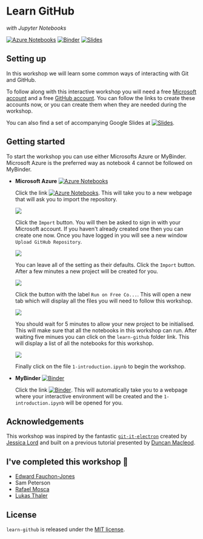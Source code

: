 # Learn GitHub
*with Jupyter Notebooks*

[![Azure Notebooks](https://notebooks.azure.com/launch.png)][azure]
[![Binder](https://mybinder.org/badge.svg)][binder]
[![Slides](https://img.shields.io/badge/slides-learn--github-yellow.svg)][slides]

## Setting up

In this workshop we will learn some common ways of interacting with Git and
GitHub.

To follow along with this interactive workshop you will need a free
[Microsoft account](https://account.microsoft.com/account) and a free
[GitHub account](https://github.com/join). You can follow the links to create
these accounts now, or you can create them when they are needed during the
workshop.

You can also find a set of accompanying Google Slides at
[![Slides](https://img.shields.io/badge/slides-learn--github-yellow.svg)][slides].

## Getting started

To start the workshop you can use either Microsofts Azure or MyBinder.
Microsoft Azure is the preferred way as notebook 4 cannot be followed on
MyBinder.

- **Microsoft Azure** [![Azure Notebooks](https://notebooks.azure.com/launch.png)][azure]  

  Click the link
  [![Azure Notebooks](https://notebooks.azure.com/launch.png)][azure]. This
  will take you to a new webpage that will ask you to import the repository.

  ![](img/azure-init-1.png)

  Click the `Import` button. You will then be asked to sign in with your
  Microsoft account. If you haven't already created one then you can create one
  now. Once you have logged in you will see a new window
  `Upload GitHub Repository`.

  ![](img/azure-init-2.png)

  You can leave all of the setting as their defaults. Click the `Import`
  button. After a few minutes a new project will be created for you.

  ![](img/azure-init-3.png)

  Click the button with the label `Run on Free Co...`. This will open a
  new tab which will display all the files you will need to follow this
  workshop.

  ![](img/azure-init-4.png)

  You should wait for 5 minutes to allow your new project to be initialised.
  This will make sure that all the notebooks in this workshop can run.
  After waiting five minues you can click on the `learn-github` folder
  link. This will display a list of all the notebooks for this workshop.

  ![](img/azure-init-5.png)

  Finally click on the file `1-introduction.ipynb` to begin the workshop.

- **MyBinder** [![Binder](https://mybinder.org/badge.svg)][binder]

  Click the link [![Binder](https://mybinder.org/badge.svg)][binder]. This will
  automatically take you to a webpage where your interactive environment will
  be created and the `1-introduction.ipynb` will be opened for you.

## Acknowledgements

This workshop was inspired by the fantastic
[`git-it-electron`](https://github.com/jlord/git-it-electron) created by
[Jessica Lord](https://github.com/jlord) and built on a previous tutorial
presented by [Duncan Macleod](https://github.com/duncanmmacleod).

## I've completed this workshop 🎉

- [Edward Fauchon-Jones](https://github.com/Galadirith)
- Sam Peterson
- [Rafael Mosca](https://github.com/rfma23)
- [Lukas Thaler](https://github.com/lukasthaler)

## License

`learn-github` is released under the [MIT license][license].

[license]: LICENSE.md
[azure]: https://notebooks.azure.com/import/gh/Galadirith/learn-github
[binder]: https://mybinder.org/v2/gh/Galadirith/learn-github/master?urlpath=tree/learn-github/1-introduction.ipynb
[slides]: https://docs.google.com/presentation/d/1meylnPgFfxCvg-oaSqz9ob8IWs7yB8BKH3INQEa7MbQ/edit?usp=sharing
